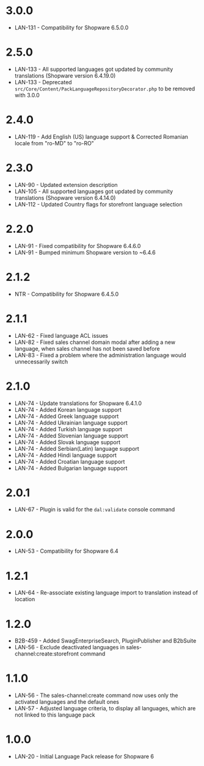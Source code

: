 # 3.0.0
- LAN-131 - Compatibility for Shopware 6.5.0.0

# 2.5.0
- LAN-133 - All supported languages got updated by community translations (Shopware version 6.4.19.0)
- LAN-133 - Deprecated `src/Core/Content/PackLanguageRepositoryDecorator.php` to be removed with 3.0.0

# 2.4.0
- LAN-119 - Add English (US) language support & Corrected Romanian locale from "ro-MD" to "ro-RO"

# 2.3.0
- LAN-90 - Updated extension description
- LAN-105 - All supported languages got updated by community translations (Shopware version 6.4.14.0)
- LAN-112 - Updated Country flags for storefront language selection

# 2.2.0
- LAN-91 - Fixed compatibility for Shopware 6.4.6.0
- LAN-91 - Bumped minimum Shopware version to ~6.4.6

# 2.1.2
- NTR - Compatibility for Shopware 6.4.5.0

# 2.1.1
- LAN-62 - Fixed language ACL issues
- LAN-82 - Fixed sales channel domain modal after adding a new language, when sales channel has not been saved before
- LAN-83 - Fixed a problem where the administration language would unnecessarily switch

# 2.1.0
- LAN-74 - Update translations for Shopware 6.4.1.0
- LAN-74 - Added Korean language support
- LAN-74 - Added Greek language support
- LAN-74 - Added Ukrainian language support
- LAN-74 - Added Turkish language support
- LAN-74 - Added Slovenian language support
- LAN-74 - Added Slovak language support
- LAN-74 - Added Serbian(Latin) language support
- LAN-74 - Added Hindi language support
- LAN-74 - Added Croatian language support
- LAN-74 - Added Bulgarian language support

# 2.0.1
- LAN-67 - Plugin is valid for the `dal:validate` console command

# 2.0.0
- LAN-53 - Compatibility for Shopware 6.4

# 1.2.1
- LAN-64 - Re-associate existing language import to translation instead of location

# 1.2.0
- B2B-459 - Added SwagEnterpriseSearch, PluginPublisher and B2bSuite
- LAN-56 - Exclude deactivated languages in sales-channel:create:storefront command

# 1.1.0
- LAN-56 - The sales-channel:create command now uses only the activated languages and the default ones
- LAN-57 - Adjusted language criteria, to display all languages, which are not linked to this language pack

# 1.0.0
- LAN-20 - Initial Language Pack release for Shopware 6
